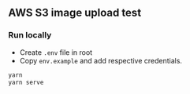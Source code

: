 ## AWS S3 image upload test

### Run locally
- Create `.env` file in root
- Copy `env.example` and add respective credentials.

```bash
yarn
yarn serve
```

